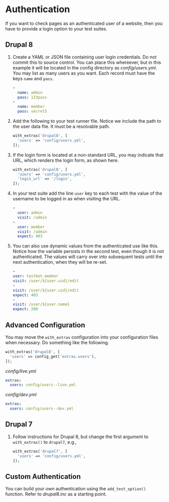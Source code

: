 # Authentication

If you want to check pages as an authenticated user of a website, then you have to provide a login option to your test suites.

## Drupal 8

1. Create a YAML or JSON file containing user login credentials. Do not commit this to source control. You can place this whereever, but in this example it will be located in the config directory as _config/users.yml_. You may list as many users as you want. Each record must have the keys `name` and `pass`.

   ```yaml
   -
     name: admin
     pass: 123pass
   -
     name: member
     pass: secret5
   ```

2. Add the following to your test runner file. Notice we include the path to the user data file. It must be a resolvable path.

    ```php
    with_extras('drupal8', [
      'users' => 'config/users.yml',
    ]); 
    ```

3. If the login form is located at a non-standard URL, you may indicate that URL, which renders the login form, as shown here.

    ```php
    with_extras('drupal8', [
      'users' => 'config/users.yml',
      'login_url' => '/login',
    ]); 
    ```

4. In your test suite add the line `user` key to each test with the value of the username to be logged in as when visiting the URL.

    ```yaml
    -
      user: admin
      visit: /admin
    -
      user: member
      visit: /admin
      expect: 403
   ```
5. You can also use dynamic values from the authenticated use like this. Notice how the variable persists in the second test, even though it is not authenticated. The values will carry over into subsequent tests until the next authentication, when they will be re-set.

   ```yaml
   -
   user: testbot.member
   visit: /user/${user.uid}/edit
   -
   visit: /user/${user.uid}/edit
   expect: 403
   -
   visit: /user/${user.name}
   expect: 200
   ```

## Advanced Configuration

You may move the `with_extras` configuration into your configuration files when necessary. Do something like the following.

```php
with_extras('drupal8', [
  'users' => config_get('extras.users'),
]); 
```

_config/live.yml_

```yaml
extras:
  users: config/users--live.yml
```

_config/dev.yml_

```yaml
extras:
  users: config/users--dev.yml
```

## Drupal 7

1. Follow instructions for Drupal 8, but change the first argument to `with_extras()` to `drupal7`, e.g.,

    ```php
    with_extras('drupal7', [
      'users' => 'config/users.yml',
    ]); 
    ```

## Custom Authentication

You can build your own authentication using the `add_test_option()` function. Refer to _drupal8.inc_ as a starting point.
